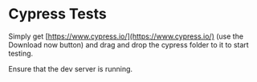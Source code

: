# Cypress Tests

Simply get [https://www.cypress.io/](https://www.cypress.io/) (use the Download now button) and drag and drop the cypress folder to it to start testing.

Ensure that the dev server is running.
